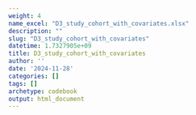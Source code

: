 ```yaml
---
weight: 4
name_excel: "D3_study_cohort_with_covariates.xlsx"
description: ""
slug: "D3_study_cohort_with_covariates"
datetime: 1.7327905e+09
title: D3_study_cohort_with_covariates
author: ''
date: '2024-11-28'
categories: []
tags: []
archetype: codebook
output: html_document
---
```


<div class="tabcontent"></div>
